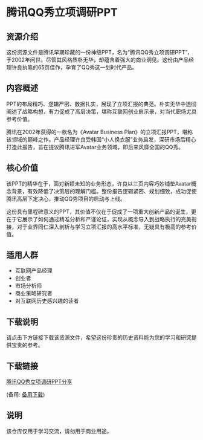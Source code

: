 # 腾讯QQ秀立项调研PPT

## 资源介绍

这份资源文件是腾讯早期珍藏的一份神级PPT，名为“腾讯QQ秀立项调研PPT”，于2002年问世。尽管其风格质朴无华，却蕴含着强大的商业洞见。这份由产品经理许良执笔的65页佳作，孕育了QQ秀这一划时代产品。

## 内容概述

PPT的布局精巧、逻辑严密、数据扎实，展现了立项汇报的典范。朴实无华中透彻阐述了战略构想，有力促成了高层决策，堪称互联网创业启示录，对当代职场尤具参考价值。

腾讯在2002年获得的一款名为《Avatar Business Plan》的立项汇报PPT，堪称该领域的巅峰之作。产品经理许良受韩国“小人换衣服”业务启发，深研市场后精心打造此报告，旨在提议腾讯进军Avatar业务领域，即后来风靡全国的QQ秀。

## 核心价值

该PPT的精华在于，面对新颖未知的业务形态，许良以三页内容巧妙铺垫Avatar概念背景，有效降低了决策层的理解门槛。整份报告逻辑紧密、规划细致，成功促使腾讯高层下定决心，推动QQ秀项目的启动与上线。

这份具有里程碑意义的PPT，其价值不仅在于促成了一项重大创新产品的诞生，更在于它展示了如何通过精准分析和严谨论证，实现从概念导入到战略执行的完美衔接，对于业界同仁深入剖析与学习立项汇报的高水平标准，无疑具有极高的参考价值。

## 适用人群

- 互联网产品经理
- 创业者
- 市场分析师
- 商业策略研究者
- 对互联网历史感兴趣的读者

## 下载说明

请点击下方链接下载该资源文件，希望这份珍贵的历史资料能为您的学习和研究提供宝贵的参考。

## 下载链接
[腾讯QQ秀立项调研PPT分享](https://pan.quark.cn/s/bfddc0bf1724) 

(备用: [备用下载](https://pan.baidu.com/s/1P71VqOFvMYJh1jrA0o901Q?pwd=1234))

## 说明

该仓库仅用于学习交流，请勿用于商业用途。
